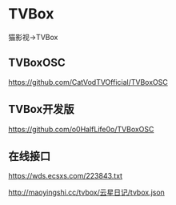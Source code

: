 # TVBox

猫影视->TVBox

## TVBoxOSC
https://github.com/CatVodTVOfficial/TVBoxOSC

## TVBox开发版

https://github.com/o0HalfLife0o/TVBoxOSC

## 在线接口

https://wds.ecsxs.com/223843.txt

http://maoyingshi.cc/tvbox/云星日记/tvbox.json
